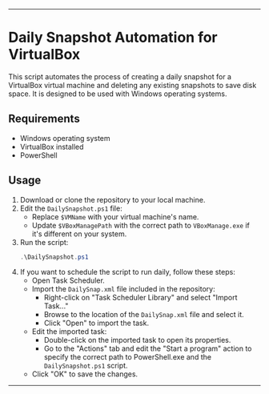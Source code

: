 
---

# Daily Snapshot Automation for VirtualBox

This script automates the process of creating a daily snapshot for a VirtualBox virtual machine and deleting any existing snapshots to save disk space. It is designed to be used with Windows operating systems.

## Requirements
- Windows operating system
- VirtualBox installed
- PowerShell

## Usage
1. Download or clone the repository to your local machine.
2. Edit the `DailySnapshot.ps1` file:
   - Replace `$VMName` with your virtual machine's name.
   - Update `$VBoxManagePath` with the correct path to `VBoxManage.exe` if it's different on your system.
3. Run the script:
   ```powershell
   .\DailySnapshot.ps1
   ```
4. If you want to schedule the script to run daily, follow these steps:
   - Open Task Scheduler.
   - Import the `DailySnap.xml` file included in the repository:
     - Right-click on "Task Scheduler Library" and select "Import Task..."
     - Browse to the location of the `DailySnap.xml` file and select it.
     - Click "Open" to import the task.
   - Edit the imported task:
     - Double-click on the imported task to open its properties.
     - Go to the "Actions" tab and edit the "Start a program" action to specify the correct path to PowerShell.exe and the `DailySnapshot.ps1` script.
   - Click "OK" to save the changes.
---
